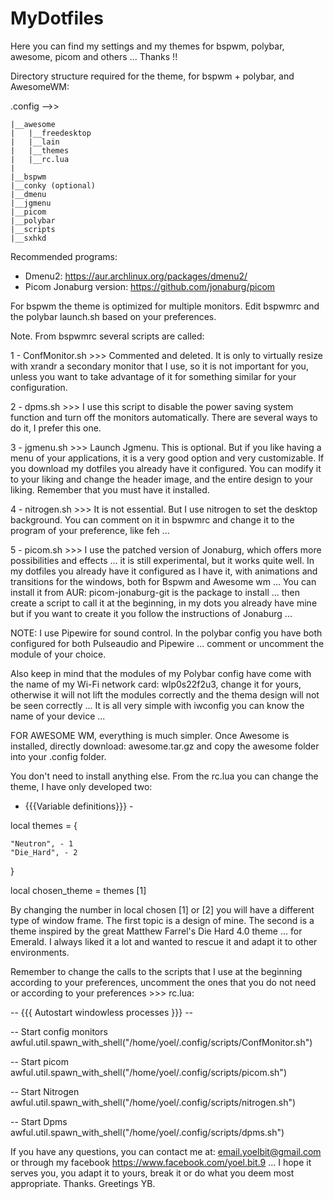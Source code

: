 # MyDotfiles
Here you can find my settings and my themes for bspwm, polybar, awesome, picom and others ... Thanks !!


Directory structure required for the theme, for bspwm + polybar, and AwesomeWM:

.config -->>
    
    |__awesome
    |   |__freedesktop
    |   |__lain
    |   |__themes
    |   |__rc.lua
    |   
    |__bspwm
    |__conky (optional)
    |__dmenu
    |__jgmenu
    |__picom
    |__polybar
    |__scripts
    |__sxhkd

Recommended programs:

* Dmenu2: https://aur.archlinux.org/packages/dmenu2/
* Picom Jonaburg version: https://github.com/jonaburg/picom

For bspwm the theme is optimized for multiple monitors. Edit bspwmrc and the polybar launch.sh based on your preferences.

Note. From bspwmrc several scripts are called:

1 - ConfMonitor.sh >>> Commented and deleted. It is only to virtually resize with xrandr a secondary monitor that I use, so it is not important for you, unless you want to take advantage of it for something similar for your configuration.

2 - dpms.sh >>> I use this script to disable the power saving system function and turn off the monitors automatically. There are several ways to do it, I prefer this one.

3 - jgmenu.sh >>> Launch Jgmenu. This is optional. But if you like having a menu of your applications, it is a very good option and very customizable. If you download my dotfiles you already have it configured. You can modify it to your liking and change the header image, and the entire design to your liking. Remember that you must have it installed.

4 - nitrogen.sh >>> It is not essential. But I use nitrogen to set the desktop background. You can comment on it in bspwmrc and change it to the program of your preference, like feh ...

5 - picom.sh >>> I use the patched version of Jonaburg, which offers more possibilities and effects ... it is still experimental, but it works quite well. In my dotfiles you already have it configured as I have it, with animations and transitions for the windows, both for Bspwm and Awesome wm ... You can install it from AUR: picom-jonaburg-git is the package to install ... then create a script to call it at the beginning, in my dots you already have mine but if you want to create it you follow the instructions of Jonaburg ...

NOTE: I use Pipewire for sound control. In the polybar config you have both configured for both Pulseaudio and Pipewire ... comment or uncomment the module of your choice.

Also keep in mind that the modules of my Polybar config have come with the name of my Wi-Fi network card: wlp0s22f2u3, change it for yours, otherwise it will not lift the modules correctly and the thema design will not be seen correctly ... It is all very simple with iwconfig you can know the name of your device ...

FOR AWESOME WM, everything is much simpler. Once Awesome is installed, directly download: awesome.tar.gz and copy the awesome folder into your .config folder.

You don't need to install anything else. From the rc.lua you can change the theme, I have only developed two:

- {{{Variable definitions}}} -

local themes = {

    "Neutron", - 1
    "Die_Hard", - 2
}

local chosen_theme = themes [1]

By changing the number in local chosen [1] or [2] you will have a different type of window frame. The first topic is a design of mine. The second is a theme inspired by the great Matthew Farrel's Die Hard 4.0 theme ... for Emerald. I always liked it a lot and wanted to rescue it and adapt it to other environments.

Remember to change the calls to the scripts that I use at the beginning according to your preferences, uncomment the ones that you do not need or according to your preferences >>> rc.lua:

-- {{{ Autostart windowless processes }}} -- 

-- Start config monitors
awful.util.spawn_with_shell("/home/yoel/.config/scripts/ConfMonitor.sh")

-- Start picom
awful.util.spawn_with_shell("/home/yoel/.config/scripts/picom.sh")

-- Start Nitrogen
awful.util.spawn_with_shell("/home/yoel/.config/scripts/nitrogen.sh")

-- Start Dpms
awful.util.spawn_with_shell("/home/yoel/.config/scripts/dpms.sh")

If you have any questions, you can contact me at: email.yoelbit@gmail.com or through my facebook https://www.facebook.com/yoel.bit.9 ... I hope it serves you, you adapt it to yours, break it or do what you deem most appropriate. Thanks. Greetings YB. 


